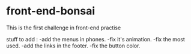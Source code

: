 # front-end-bonsai
This is the first challenge in front-end practise

stuff to add :
-add the menus in phones.
-fix it's animation.
-fix the most used.
-add the links in the footer.
-fix the button color.
